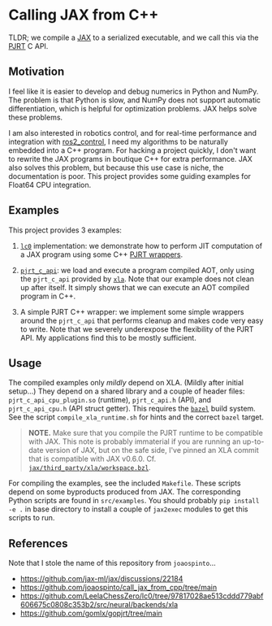 # Calling JAX from C++

TLDR; we compile a [JAX](https://github.com/jax-ml/jax) to a serialized executable, and we call this via the [PJRT](https://openxla.org/xla/pjrt) C API.

## Motivation

I feel like it is easier to develop and debug numerics in Python and NumPy.
The problem is that Python is slow, and NumPy does not support automatic differentiation, which is helpful for optimization problems.
JAX helps solve these problems.

I am also interested in robotics control, and for real-time performance and integration with [ros2_control](https://github.com/ros-controls/ros2_control), I need my algorithms to be naturally embedded into a C++ program.
For hacking a project quickly, I don't want to rewrite the JAX programs in boutique C++ for extra performance.
JAX also solves this problem, but because this use case is niche, the documentation is poor.
This project provides some guiding examples for Float64 CPU integration.

## Examples

This project provides 3 examples:

1. [`lc0`](https://github.com/LeelaChessZero/lc0) implementation: we demonstrate how to perform JIT computation of a JAX program using some C++ [PJRT wrappers](https://github.com/LeelaChessZero/lc0/tree/97817028ae513cddd779abf606675c0808c353b2/src/neural/backends/xla).

2. [`pjrt_c_api`](https://github.com/openxla/xla/blob/f47564c12397631f240de1ca44279fdf20b66d88/xla/pjrt/c/pjrt_c_api.h): we load and execute a program compiled AOT, only using the `pjrt_c_api` provided by [`xla`](https://github.com/openxla/xla).
Note that our example does not clean up after itself.
It simply shows that we can execute an AOT compiled program in C++.

3. A simple PJRT C++ wrapper: we implement some simple wrappers around the `pjrt_c_api` that performs cleanup and makes code very easy to write.
Note that we severely underexpose the flexibility of the PJRT API.
My applications find this to be mostly sufficient.

## Usage

The compiled examples only _mildly_ depend on XLA.
(Mildly after initial setup...)
They depend on a shared library and a couple of header files: `pjrt_c_api_cpu_plugin.so` (runtime), `pjrt_c_api.h` (API), and `pjrt_c_api_cpu.h` (API struct getter).
This requires the [`bazel`](https://github.com/bazelbuild/bazel) build system.
See the script `compile_xla_runtime.sh` for hints and the correct `bazel` target.

> **NOTE.**
> Make sure that you compile the PJRT runtime to be compatible with JAX.
> This note is probably immaterial if you are running an up-to-date version of JAX, but on the safe side, I've pinned an XLA commit that is compatible with JAX v0.6.0.
> Cf. [`jax/third_party/xla/workspace.bzl`](https://github.com/jax-ml/jax/blob/123022cae08d83c4d53ac77481b5c2391f003794/third_party/xla/workspace.bzl).

For compiling the examples, see the included `Makefile`.
These scripts depend on some byproducts produced from JAX.
The corresponding Python scripts are found in `src/examples`.
You should probably `pip install -e .` in base directory to install a couple of `jax2exec` modules to get this scripts to run.

## References

Note that I stole the name of this repository from `joaospinto`...

- https://github.com/jax-ml/jax/discussions/22184
- https://github.com/joaospinto/call_jax_from_cpp/tree/main
- https://github.com/LeelaChessZero/lc0/tree/97817028ae513cddd779abf606675c0808c353b2/src/neural/backends/xla
- https://github.com/gomlx/gopjrt/tree/main
